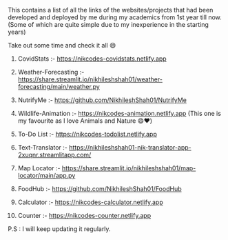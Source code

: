 This contains a list of all the links of the websites/projects that had been developed and deployed by me during my academics from 1st year till now. 
(Some of which are quite simple due to my inexperience in the starting years)

Take out some time and check it all 😄
 
1. CovidStats :-  https://nikcodes-covidstats.netlify.app

2. Weather-Forecasting :- https://share.streamlit.io/nikhileshshah01/weather-forecasting/main/weather.py

3. NutrifyMe :-  https://github.com/NikhileshShah01/NutrifyMe

4. Wildlife-Animation :-  https://nikcodes-animation.netlify.app  (This one is my favourite as I love Animals and Nature 😄❤️)

5. To-Do List :-  https://nikcodes-todolist.netlify.app

6. Text-Translator :-  https://nikhileshshah01-nik-translator-app-2xuqnr.streamlitapp.com/

7. Map Locator :- https://share.streamlit.io/nikhileshshah01/map-locator/main/app.py

8. FoodHub :-  https://github.com/NikhileshShah01/FoodHub

9. Calculator :-  https://nikcodes-calculator.netlify.app
 
10. Counter :-  https://nikcodes-counter.netlify.app





 P.S : I will keep updating it regularly.
